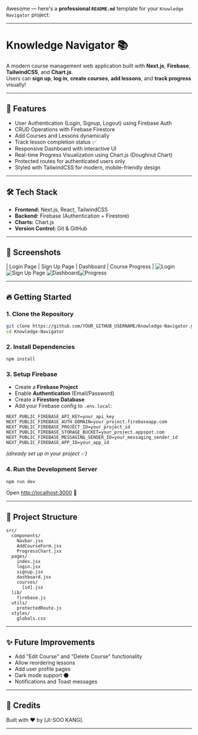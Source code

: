 Awesome — here's a **professional `README.md`** template for your `Knowledge Navigator` project:

---

# Knowledge Navigator 📚

A modern course management web application built with **Next.js**, **Firebase**, **TailwindCSS**, and **Chart.js**.  
Users can **sign up**, **log in**, **create courses**, **add lessons**, and **track progress** visually!

---

## 🚀 Features

- User Authentication (Login, Signup, Logout) using Firebase Auth
- CRUD Operations with Firebase Firestore
- Add Courses and Lessons dynamically
- Track lesson completion status ✅
- Responsive Dashboard with interactive UI
- Real-time Progress Visualization using Chart.js (Doughnut Chart)
- Protected routes for authenticated users only
- Styled with TailwindCSS for modern, mobile-friendly design

---

## 🛠️ Tech Stack

- **Frontend:** Next.js, React, TailwindCSS
- **Backend:** Firebase (Authentication + Firestore)
- **Charts:** Chart.js
- **Version Control:** Git & GitHub

---

## 📸 Screenshots

| Login Page | Sign Up Page | Dashboard | Course Progress |
![Login](https://github.com/user-attachments/assets/f2e49f5e-2c22-4580-a5ae-232336c96d7c) ![Sign Up Page](https://github.com/user-attachments/assets/5db7e7b6-40fb-433d-a502-aa42f12c776a)
![Dashboard](https://github.com/user-attachments/assets/69166616-8216-411a-a976-fb10321343df)![Progress](https://github.com/user-attachments/assets/b592076b-9cb0-4286-a78b-0b4cfdaa9b18) 

---

## 🔥 Getting Started

### 1. Clone the Repository

```bash
git clone https://github.com/YOUR_GITHUB_USERNAME/Knowledge-Navigator.git
cd Knowledge-Navigator
```

### 2. Install Dependencies

```bash
npm install
```

### 3. Setup Firebase

- Create a **Firebase Project**
- Enable **Authentication** (Email/Password)
- Create a **Firestore Database**
- Add your Firebase config to `.env.local`:

```env
NEXT_PUBLIC_FIREBASE_API_KEY=your_api_key
NEXT_PUBLIC_FIREBASE_AUTH_DOMAIN=your_project.firebaseapp.com
NEXT_PUBLIC_FIREBASE_PROJECT_ID=your_project_id
NEXT_PUBLIC_FIREBASE_STORAGE_BUCKET=your_project.appspot.com
NEXT_PUBLIC_FIREBASE_MESSAGING_SENDER_ID=your_messaging_sender_id
NEXT_PUBLIC_FIREBASE_APP_ID=your_app_id
```

_(already set up in your project ✅)_

### 4. Run the Development Server

```bash
npm run dev
```

Open [http://localhost:3000](http://localhost:3000) 🚀

---

## 🧠 Project Structure

```
src/
  components/
    Navbar.jsx
    AddCourseForm.jsx
    ProgressChart.jsx
  pages/
    index.jsx
    login.jsx
    signup.jsx
    dashboard.jsx
    courses/
      [id].jsx
  lib/
    firebase.js
  utils/
    protectedRoute.js
  styles/
    globals.css
```

---

## ✨ Future Improvements

- Add "Edit Course" and "Delete Course" functionality
- Allow reordering lessons
- Add user profile pages
- Dark mode support 🌑
- Notifications and Toast messages

---

## 🙌 Credits

Built with ❤️ by [JI-SOO KANG].

---
